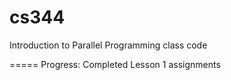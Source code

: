 cs344
=====

Introduction to Parallel Programming class code

=====
Progress: Completed Lesson 1 assignments
